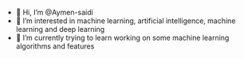 - 👋 Hi, I’m @Aymen-saidi
- 👀 I’m interested in machine learning, artificial intelligence, machine learning and deep learning
- 🌱 I’m currently trying to learn working on some machine learning algorithms and features


<!---
Aymen-saidi/Aymen-saidi is a ✨ special ✨ repository because its `README.md` (this file) appears on your GitHub profile.
You can click the Preview link to take a look at your changes. - 💞️ I’m looking to collaborate on ...
- 📫 How to reach me ...
--->
